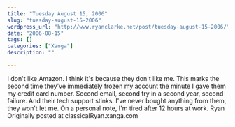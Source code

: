 ```yaml
---
title: "Tuesday August 15, 2006"
slug: "tuesday-august-15-2006"
wordpress_url: "http://www.ryanclarke.net/post/tuesday-august-15-2006/"
date: "2006-08-15"
tags: []
categories: ["Xanga"]
description: ""

---
```


I don't like Amazon. I think it's because they don't like me. This marks the second time they've immediately frozen my account the minute I gave them my credit card number. Second email, second try in a second year, second failure. And their tech support stinks. I've never bought anything from them, they won't let me.
On a personal note, I'm tired after 12 hours at work.
Ryan
Originally posted at classicalRyan.xanga.com
